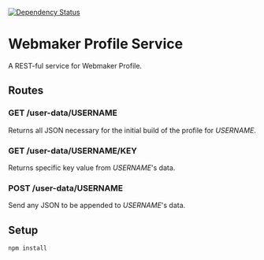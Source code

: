 [![Dependency Status](https://gemnasium.com/gvn/webmaker-profile-service.png)](https://gemnasium.com/gvn/webmaker-profile-service)

# Webmaker Profile Service

A REST-ful service for Webmaker Profile.

## Routes

### GET /user-data/USERNAME

Returns all JSON necessary for the initial build of the profile for *USERNAME*.

### GET /user-data/USERNAME/KEY

Returns specific key value from *USERNAME*'s data.

### POST /user-data/USERNAME

Send any JSON to be appended to *USERNAME*'s data.

## Setup

`npm install`
